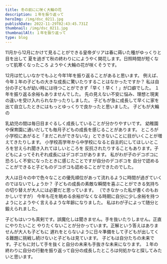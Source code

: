 ```yaml
---
title: 冬の前にに咲く大輪の花
description: １年を振り返って
heroImg: /img/dsc_0211.jpg
publishDate: 2022-11-29T02:43:45.731Z
thumbnail: /img/dsc_0211.jpg
thumbnailAlt: １年を振り返って
type: blog
---
```

11月から12月にかけて見ることができる皇帝ダリアは春に蒔いた種がゆっくりと目を出して
夏を過ぎて秋の終わりににようやく開花します。日照時間が短くなって肌寒くなったころ
ようやく大輪の花が咲くそうです。

12月は忙しいなかでもふと今年1年を振り返ることがあると思います。
例えば、今年１年の子どもの大きな成長に驚いたりすることはなかったですか？
私は自分の子どもが幼い時には待つことができず「早く！早く！」が口癖でした。
１年を振り返る余裕もありませんでした。
先の見えない不安に悩み、理想と現実の違いを受け入れられなかったりしました。
子どもが急に成長して早くに家を出て自立したときにはもっとゆっくりで良かったと思いました。
子どもが大輪の

乳幼児の間は毎日目まぐるしく成長していることが分かりやすいです。
幼稚園や保育園に通いだしても毎月子どもの成長を感じることがあります。
ところが小学校にあがると「まだこれができないな」とできないことに目がいくことが増えてきたりします。
小学校高学年から中学校になると自主的にしてほしいところを甘えられ聞き入れてほしいところを
反抗されたりすることもあります。子どもによってそれぞれ成長にはデコボコがあります。
私がわが子のデコボコに恐ろしく不安になったときに感じたことですが自分のデコボコを
自分で認めることができると子どものデコボコも認めることができたのでした。

大人は日々の中で色々なことの優先順位があって流れるように時間が過ぎていくのではないでしょうか？
子どもの成長の素敵な瞬間を喜ぶことができる気持ちの切り替えが大人には必要だと思っています。
（できなかった私が書くのもおかしいですが）
今年も花を眺める余裕がなくなる時期に自分に少し余裕を持つようにとようやく言えるような年齢になりました。
私はわが子によって随分と鍛えられました。

子どもはいつも真剣です。誤魔化しは聞きません。手を抜いたりしません。正直にやりたいこと
やりたくないことが分かっています。正解という答えはありませんが大人も子どもに
遅れをとらないように日々準備をして子どもが出してくる難題に挑戦し続けないと子どもは見ています。
子どもは自分たちの未来です。子どもに対して手を抜くと自分の未来も手抜きな未来になります。
１年の終わりに自分の行動を振り返って自分の成長したところは何処かなと探してみたいと思います。